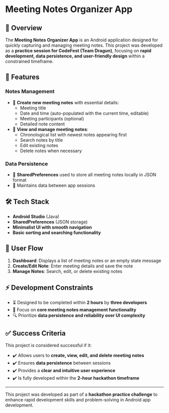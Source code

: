 # Meeting Notes Organizer App

## 📌 Overview
The **Meeting Notes Organizer App** is an Android application designed for quickly capturing and managing meeting notes. This project was developed as a **practice session for CodeFest (Team Dragun)**, focusing on **rapid development, data persistence, and user-friendly design** within a constrained timeframe.

## 🚀 Features
### Notes Management
- 📝 **Create new meeting notes** with essential details:
  - Meeting title
  - Date and time (auto-populated with the current time, editable)
  - Meeting participants (optional)
  - Detailed note content
- 📂 **View and manage meeting notes**:
  - Chronological list with newest notes appearing first
  - Search notes by title
  - Edit existing notes
  - Delete notes when necessary

### Data Persistence
- 🔄 **SharedPreferences** used to store all meeting notes locally in JSON format
- 🔄 Maintains data between app sessions

## 🛠️ Tech Stack
- **Android Studio** (Java)
- **SharedPreferences** (JSON storage)
- **Minimalist UI with smooth navigation**
- **Basic sorting and searching functionality**

## 📲 User Flow
1. **Dashboard**: Displays a list of meeting notes or an empty state message
2. **Create/Edit Note**: Enter meeting details and save the note
3. **Manage Notes**: Search, edit, or delete existing notes

## ⚡ Development Constraints
- ⏳ Designed to be completed within **2 hours** by **three developers**
- 🎯 Focus on **core meeting notes management functionality**
- 🔍 Prioritize **data persistence and reliability over UI complexity**

## ✅ Success Criteria
This project is considered successful if it:
- ✔️ Allows users to **create, view, edit, and delete meeting notes**
- ✔️ Ensures **data persistence** between sessions
- ✔️ Provides a **clear and intuitive user experience**
- ✔️ Is fully developed within the **2-hour hackathon timeframe**

---
This project was developed as part of a **hackathon practice challenge** to enhance rapid development skills and problem-solving in Android app development.
